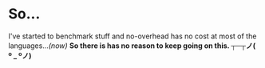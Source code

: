 # So... 

I've started to benchmark stuff and no-overhead has no cost at most of the languages..._(now)_
**So there is has no reason to keep going on this. ┬─┬ノ( º _ ºノ)**

